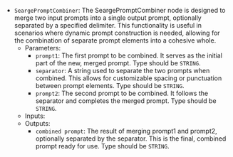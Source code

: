 - `SeargePromptCombiner`: The SeargePromptCombiner node is designed to merge two input prompts into a single output prompt, optionally separated by a specified delimiter. This functionality is useful in scenarios where dynamic prompt construction is needed, allowing for the combination of separate prompt elements into a cohesive whole.
    - Parameters:
        - `prompt1`: The first prompt to be combined. It serves as the initial part of the new, merged prompt. Type should be `STRING`.
        - `separator`: A string used to separate the two prompts when combined. This allows for customizable spacing or punctuation between prompt elements. Type should be `STRING`.
        - `prompt2`: The second prompt to be combined. It follows the separator and completes the merged prompt. Type should be `STRING`.
    - Inputs:
    - Outputs:
        - `combined prompt`: The result of merging prompt1 and prompt2, optionally separated by the separator. This is the final, combined prompt ready for use. Type should be `STRING`.
